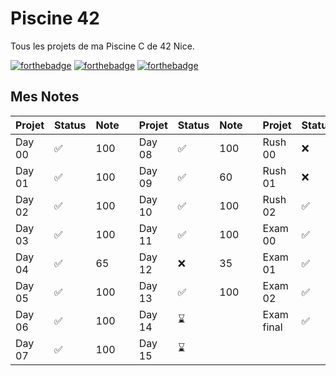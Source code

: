 # Piscine 42
Tous les projets de ma Piscine C de 42 Nice.

[![forthebadge](https://forthebadge.com/images/badges/0-percent-optimized.svg)](https://forthebadge.com)
[![forthebadge](https://forthebadge.com/images/badges/made-with-c.svg)](https://forthebadge.com)
[![forthebadge](https://forthebadge.com/images/badges/built-with-love.svg)](https://forthebadge.com)

## Mes Notes

| Projet   | Status | Note     |     | Projet   | Status | Note     |     | Projet     | Status | Note     |
| :------- | :----- | :------- | --- | :------- | :----- | :------- | --- | :--------- | :----- | :------- |
| Day 00   | ✅     | 100      |     | Day 08   | ✅     | 100      |     | Rush 00    | ❌     | 58       |
| Day 01   | ✅     | 100      |     | Day 09   | ✅     | 60       |     | Rush 01    | ❌     | 0        |
| Day 02   | ✅     | 100      |     | Day 10   | ✅     | 100      |     | Rush 02    | ✅     | 100      |
| Day 03   | ✅     | 100      |     | Day 11   | ✅     | 100      |     | Exam 00    | ✅     | 64       |
| Day 04   | ✅     | 65       |     | Day 12   | ❌     | 35       |     | Exam 01    | ✅     | 80       |
| Day 05   | ✅     | 100      |     | Day 13   | ✅     | 100      |     | Exam 02    | ✅     | 100      |
| Day 06   | ✅     | 100      |     | Day 14   | ⌛     |          |     | Exam final | ✅     | 90       |
| Day 07   | ✅     | 100      |     | Day 15   | ⌛     |          |
